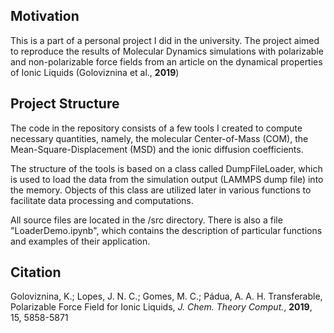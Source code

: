 ## Motivation
This is a part of a personal project I did in the university. The project aimed to reproduce the results of Molecular Dynamics simulations with polarizable and non-polarizable force fields from an article on the dynamical properties of Ionic Liquids (Goloviznina et al., **2019**) 

## Project Structure
The code in the repository consists of a few tools I created to compute necessary quantities, namely, the molecular Center-of-Mass (COM), the Mean-Square-Displacement (MSD) and the ionic diffusion coefficients. 

The structure of the tools is based on a class called DumpFileLoader, which is used to load the data from the simulation output (LAMMPS dump file) into the memory. Objects of this class are utilized later in various functions to facilitate data processing and computations. 

All source files are located in the /src directory. There is also a file "LoaderDemo.ipynb", which contains the description of particular functions and examples of their application.

## Citation

Goloviznina, K.; Lopes, J. N. C.; Gomes, M. C.; Pádua, A. A. H. Transferable, Polarizable Force Field for Ionic Liquids, *J. Chem. Theory Comput.*, **2019**, 15, 5858-5871